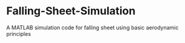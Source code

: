 # Falling-Sheet-Simulation
A MATLAB simulation code for falling sheet using basic aerodynamic principles
